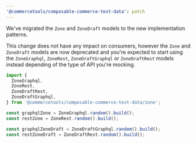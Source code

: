 ```yaml
---
'@commercetools/composable-commerce-test-data': patch
---
```


We've migrated the `Zone` and `ZoneDraft` models to the new implementation patterns.

This change does not have any impact on consumers, however the `Zone` and `ZoneDraft` models are now deprecated and you're expected to start using the `ZoneGraphql`, `ZoneRest`, `ZoneDraftGraphql` or `ZoneDraftRest` models instead depending of the type of API you're mocking.

```ts
import {
  ZoneGraphql,
  ZoneRest,
  ZoneDraftRest,
  ZoneDraftGraphql,
} from '@commercetools/composable-commerce-test-data/zone';

const graphqlZone = ZoneGraphql.random().build();
const restZone = ZoneRest.random().build();

const graphqlZoneDraft = ZoneDraftGraphql.random().build();
const restZoneDraft = ZoneDraftRest.random().build();
```
